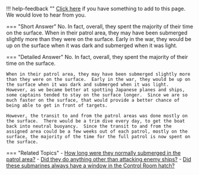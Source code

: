 !!! help-feedback ""
    [Click here](https://other.example.com/feedback) if you have something to add to this page. We would love to hear from you.

=== "Short Answer"
    No. In fact, overall, they spent the majority of their time on the surface. When in their patrol area, they may have been submerged slightly more than they were on the surface. Early in the war, they would be up on the surface when it was dark and submerged when it was light.

=== "Detailed Answer"
    No.  In fact, overall, they spent the majority of their time on the surface.
    
    When in their patrol area, they may have been submerged slightly more than they were on the surface.  Early in the war, they would be up on the surface when it was dark and submerged when it was light.  However, as we became better at spotting Japanese planes and ships, some captains tended to stay on the surface longer.  Since we are so much faster on the surface, that would provide a better chance of being able to get in front of targets.
    
    However, the transit to and from the patrol areas was done mostly on the surface.  There would be a trim dive every day, to get the boat back into neutral buoyancy.  Since the transit to and from the assigned area could be a few weeks out of each patrol, mostly on the surface, the majority of the time for the full patrol is now spent on the surface.

=== "Related Topics"
    - [How long were they normally submerged in the patrol area?](./how-long-were-they-normally-submerged-in-the-patrol-area.md)
    - [Did they do anything other than attacking enemy ships?](./did-they-do-anything-other-than-attacking-enemy-ships.md)
    - [Did these submarines always have a window in the Control Room hatch?](./did-these-submarines-always-have-a-window-in-the-control-room-hatch.md)
